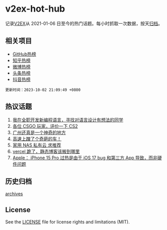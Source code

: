 # v2ex-hot-hub

 记录[V2EX](https://www.v2ex.com/)从 2021-01-06 日至今的热门话题。每小时抓取一次数据，按天[归档](archives)。
 
 ## 相关项目

- [GitHub热榜](https://github.com/lonnyzhang423/github-hot-hub)
- [知乎热榜](https://github.com/lonnyzhang423/zhihu-hot-hub)
- [微博热榜](https://github.com/lonnyzhang423/weibo-hot-hub)
- [头条热榜](https://github.com/lonnyzhang423/toutiao-hot-hub)
- [抖音热榜](https://github.com/lonnyzhang423/douyin-hot-hub)


 `更新时间：2023-10-02 21:09:49 +0800`

## 热议话题

1. [我在全职开发新编程语言，寻找对语言设计有想法的同学](https://www.v2ex.com/t/978493)
1. [各位 CSGO 玩家，评价一下 CS2](https://www.v2ex.com/t/978558)
1. [广州还真是一个神奇的地方](https://www.v2ex.com/t/978498)
1. [高速上蹭了个奇葩的车！](https://www.v2ex.com/t/978495)
1. [家用 NAS 私有云 求推荐](https://www.v2ex.com/t/978553)
1. [vercel 跪了，静态博客该搬到哪里](https://www.v2ex.com/t/978574)
1. [Apple： iPhone 15 Pro 过热是由于 iOS 17 bug 和第三方 App 导致，而非硬件问题](https://www.v2ex.com/t/978532)

## 历史归档

[archives](archives)

## License

See the [LICENSE](LICENSE) file for license rights and limitations (MIT).
